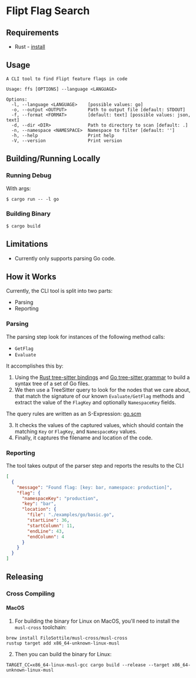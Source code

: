 # Flipt Flag Search

## Requirements

- Rust - [install](https://rustup.rs/)

## Usage

```console
A CLI tool to find Flipt feature flags in code

Usage: ffs [OPTIONS] --language <LANGUAGE>

Options:
  -l, --language <LANGUAGE>    [possible values: go]
  -o, --output <OUTPUT>        Path to output file [default: STDOUT]
  -f, --format <FORMAT>        [default: text] [possible values: json, text]
  -d, --dir <DIR>              Path to directory to scan [default: .]
  -n, --namespace <NAMESPACE>  Namespace to filter [default: '']
  -h, --help                   Print help
  -V, --version                Print version
```

## Building/Running Locally

### Running Debug

With args:

`$ cargo run -- -l go`

### Building Binary

`$ cargo build`

## Limitations

- Currently only supports parsing Go code.

## How it Works

Currently, the CLI tool is split into two parts:

- Parsing
- Reporting

### Parsing

The parsing step look for instances of the following method calls:

- `GetFlag`
- `Evaluate`

It accomplishes this by:

1. Using the [Rust tree-sitter bindings](https://github.com/tree-sitter/tree-sitter/tree/master/lib/binding_rust) and [Go tree-sitter grammar](https://github.com/tree-sitter/tree-sitter-go) to build a syntax tree of a set of Go files.
2. We then use a TreeSitter query to look for the nodes that we care about, that match the signature of our known `Evaluate/GetFlag` methods and extract the value of the `FlagKey` and optionally `NamespaceKey` fields.

The query rules are written as an S-Expression: [go.scm](./rules/go.scm)

3. It checks the values of the captured values, which should contain the matching `Key` or `FlagKey`, and `NamespaceKey` values.
4. Finally, it captures the filename and location of the code.

### Reporting

The tool takes output of the parser step and reports the results to the CLI


```json
[
  {
    "message": "Found flag: [key: bar, namespace: production]",
    "flag": {
      "namespaceKey": "production",
      "key": "bar",
      "location": {
        "file": "./examples/go/basic.go",
        "startLine": 36,
        "startColumn": 11,
        "endLine": 43,
        "endColumn": 4
      }
    }
  }
]
```

## Releasing

### Cross Compiling

#### MacOS

1. For building the binary for Linux on MacOS, you'll need to install the `musl-cross` toolchain:

```console
brew install FiloSottile/musl-cross/musl-cross
rustup target add x86_64-unknown-linux-musl
```

2. Then you can build the binary for Linux:

```console
TARGET_CC=x86_64-linux-musl-gcc cargo build --release --target x86_64-unknown-linux-musl
```
